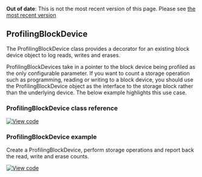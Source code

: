 <span class="warnings">**Out of date**: This is not the most recent version of this page. Please see [the most recent version](y)</span>
## ProfilingBlockDevice

The ProfilingBlockDevice class provides a decorator for an existing block device object to log reads, writes and erases.

ProfilingBlockDevices take in a pointer to the block device being profiled as the only configurable parameter. If you want to count a storage operation such as programming, reading or writing to a block device, you should use the ProfilingBlockDevice object as the interface to the storage block rather than the underlying device. The below example highlights this use case.

### ProfilingBlockDevice class reference

[![View code](https://www.mbed.com/embed/?type=library)](https://os.mbed.com/docs/v5.6/mbed-os-api-doxy/class_profiling_block_device.html)
  
### ProfilingBlockDevice example

Create a ProfilingBlockDevice, perform storage operations and report back the read, write and erase counts.

[![View code](https://www.mbed.com/embed/?url=https://os.mbed.com/teams/mbed_example/code/ProfilingBlockDevice_ex_1/)](https://os.mbed.com/compiler/#nav:/ProfilingBlockDevice_ex_1/main.cpp;)
